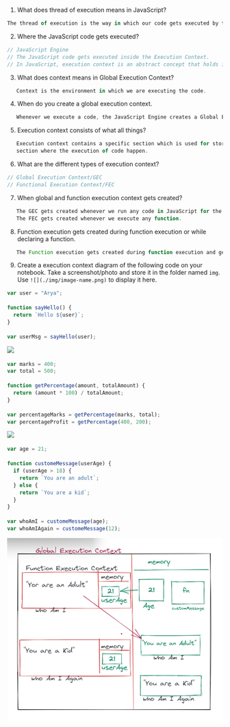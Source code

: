 1. What does thread of execution means in JavaScript?

```js
The thread of execution is the way in which our code gets executed by the JavaScript engine.
```

2. Where the JavaScript code gets executed?

```js
// JavaScript Engine
// The JavaScript code gets executed inside the Execution Context.
// In JavaScript, execution context is an abstract concept that holds information about the environment within which the current code is being executed.
```

3. What does context means in Global Execution Context?

```js
   Context is the environment in which we are executing the code.
```

4. When do you create a global execution context.

```js
   Whenever we execute a code, the JavaScript Engine creates a Global Execution context for us.
```

5. Execution context consists of what all things?

```js
   Execution context contains a specific section which is used for storing data and is also known as memory. It also Contains A
   section where the execution of code happen.
```

6. What are the different types of execution context?

```js
// Global Execution Context/GEC
// Functional Execution Context/FEC
```

7. When global and function execution context gets created?

```js
   The GEC gets created whenever we run any code in JavaScript for the first time.
   The FEC gets created whenever we execute any function.
```

8. Function execution gets created during function execution or while declaring a function.

```js
   The Function execution gets created during function execution and gets deleted as soon as it return a value.
```

9. Create a execution context diagram of the following code on your notebook. Take a screenshot/photo and store it in the folder named `img`. Use `![](./img/image-name.png)` to display it here.

```js
var user = "Arya";

function sayHello() {
  return `Hello ${user}`;
}

var userMsg = sayHello(user);
```

<!-- Put your image here -->

![](./img/image-name.jpg)

```js
var marks = 400;
var total = 500;

function getPercentage(amount, totalAmount) {
  return (amount * 100) / totalAmount;
}

var percentageMarks = getPercentage(marks, total);
var percentageProfit = getPercentage(400, 200);
```

<!-- Put your image here -->

![](./img/image-name.jpg)

```js
var age = 21;

function customeMessage(userAge) {
  if (userAge > 18) {
    return `You are an adult`;
  } else {
    return `You are a kid`;
  }
}

var whoAmI = customeMessage(age);
var whoAmIAgain = customeMessage(12);
```

<!-- Put your image here -->

![](../img/global.png)
